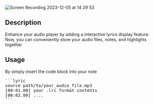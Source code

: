 ![Screen Recording 2023-12-05 at 14 29 53](https://github.com/eatgrass/obsidian-lyric/assets/2351076/264918e6-ef45-483a-8f7b-98bc1f897f24)

## Description

Enhance your audio player by adding a interactive lyrics display feature. Now, you can conveniently store your audio files, notes, and highlights together

## Usage

By simply insert the code block into your note

<pre>
```lyric
source path/to/your_audio_file.mp3
[00:01.00] your .lrc format contents
[00:02.00] ....
```
</pre>

